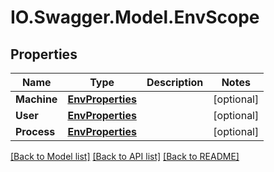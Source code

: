 # IO.Swagger.Model.EnvScope
## Properties

Name | Type | Description | Notes
------------ | ------------- | ------------- | -------------
**Machine** | [**EnvProperties**](EnvProperties.md) |  | [optional] 
**User** | [**EnvProperties**](EnvProperties.md) |  | [optional] 
**Process** | [**EnvProperties**](EnvProperties.md) |  | [optional] 

[[Back to Model list]](../README.md#documentation-for-models) [[Back to API list]](../README.md#documentation-for-api-endpoints) [[Back to README]](../README.md)


